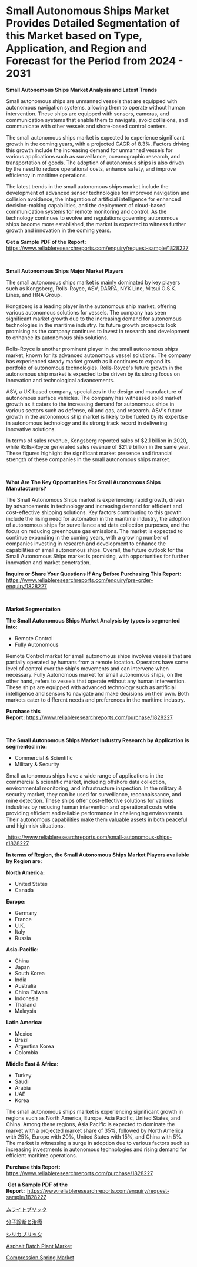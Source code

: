 <p><h1>Small Autonomous Ships Market Provides Detailed Segmentation of this Market based on Type, Application, and Region and Forecast for the Period from 2024 - 2031</h1></p><p><strong>Small Autonomous Ships Market Analysis and Latest Trends</strong></p>
<p><p>Small autonomous ships are unmanned vessels that are equipped with autonomous navigation systems, allowing them to operate without human intervention. These ships are equipped with sensors, cameras, and communication systems that enable them to navigate, avoid collisions, and communicate with other vessels and shore-based control centers.</p><p>The small autonomous ships market is expected to experience significant growth in the coming years, with a projected CAGR of 8.3%. Factors driving this growth include the increasing demand for unmanned vessels for various applications such as surveillance, oceanographic research, and transportation of goods. The adoption of autonomous ships is also driven by the need to reduce operational costs, enhance safety, and improve efficiency in maritime operations.</p><p>The latest trends in the small autonomous ships market include the development of advanced sensor technologies for improved navigation and collision avoidance, the integration of artificial intelligence for enhanced decision-making capabilities, and the deployment of cloud-based communication systems for remote monitoring and control. As the technology continues to evolve and regulations governing autonomous ships become more established, the market is expected to witness further growth and innovation in the coming years.</p></p>
<p><strong>Get a Sample PDF of the Report:&nbsp;</strong> <a href="https://www.reliableresearchreports.com/enquiry/request-sample/1828227">https://www.reliableresearchreports.com/enquiry/request-sample/1828227</a></p>
<p>&nbsp;</p>
<p><strong>Small Autonomous Ships Major Market Players</strong></p>
<p><p>The small autonomous ships market is mainly dominated by key players such as Kongsberg, Rolls-Royce, ASV, DARPA, NYK Line, Mitsui O.S.K. Lines, and HNA Group. </p><p>Kongsberg is a leading player in the autonomous ship market, offering various autonomous solutions for vessels. The company has seen significant market growth due to the increasing demand for autonomous technologies in the maritime industry. Its future growth prospects look promising as the company continues to invest in research and development to enhance its autonomous ship solutions.</p><p>Rolls-Royce is another prominent player in the small autonomous ships market, known for its advanced autonomous vessel solutions. The company has experienced steady market growth as it continues to expand its portfolio of autonomous technologies. Rolls-Royce's future growth in the autonomous ship market is expected to be driven by its strong focus on innovation and technological advancements.</p><p>ASV, a UK-based company, specializes in the design and manufacture of autonomous surface vehicles. The company has witnessed solid market growth as it caters to the increasing demand for autonomous ships in various sectors such as defense, oil and gas, and research. ASV's future growth in the autonomous ship market is likely to be fueled by its expertise in autonomous technology and its strong track record in delivering innovative solutions.</p><p>In terms of sales revenue, Kongsberg reported sales of $2.1 billion in 2020, while Rolls-Royce generated sales revenue of $21.9 billion in the same year. These figures highlight the significant market presence and financial strength of these companies in the small autonomous ships market.</p></p>
<p>&nbsp;</p>
<p><strong>What Are The Key Opportunities For Small Autonomous Ships Manufacturers?</strong></p>
<p><p>The Small Autonomous Ships market is experiencing rapid growth, driven by advancements in technology and increasing demand for efficient and cost-effective shipping solutions. Key factors contributing to this growth include the rising need for automation in the maritime industry, the adoption of autonomous ships for surveillance and data collection purposes, and the focus on reducing greenhouse gas emissions. The market is expected to continue expanding in the coming years, with a growing number of companies investing in research and development to enhance the capabilities of small autonomous ships. Overall, the future outlook for the Small Autonomous Ships market is promising, with opportunities for further innovation and market penetration.</p></p>
<p><strong>Inquire or Share Your Questions If Any Before Purchasing This Report:</strong> <a href="https://www.reliableresearchreports.com/enquiry/pre-order-enquiry/1828227">https://www.reliableresearchreports.com/enquiry/pre-order-enquiry/1828227</a></p>
<p>&nbsp;</p>
<p><strong>Market Segmentation</strong></p>
<p><strong>The Small Autonomous Ships Market Analysis by types is segmented into:</strong></p>
<p><ul><li>Remote Control</li><li>Fully Autonomous</li></ul></p>
<p><p>Remote Control market for small autonomous ships involves vessels that are partially operated by humans from a remote location. Operators have some level of control over the ship's movements and can intervene when necessary. Fully Autonomous market for small autonomous ships, on the other hand, refers to vessels that operate without any human intervention. These ships are equipped with advanced technology such as artificial intelligence and sensors to navigate and make decisions on their own. Both markets cater to different needs and preferences in the maritime industry.</p></p>
<p><strong>Purchase this Report:&nbsp;</strong><a href="https://www.reliableresearchreports.com/purchase/1828227">https://www.reliableresearchreports.com/purchase/1828227</a></p>
<p>&nbsp;</p>
<p><strong>The Small Autonomous Ships Market Industry Research by Application is segmented into:</strong></p>
<p><ul><li>Commercial & Scientific</li><li>Military & Security</li></ul></p>
<p><p>Small autonomous ships have a wide range of applications in the commercial & scientific market, including offshore data collection, environmental monitoring, and infrastructure inspection. In the military & security market, they can be used for surveillance, reconnaissance, and mine detection. These ships offer cost-effective solutions for various industries by reducing human intervention and operational costs while providing efficient and reliable performance in challenging environments. Their autonomous capabilities make them valuable assets in both peaceful and high-risk situations.</p></p>
<p><a href="https://www.reliableresearchreports.com/small-autonomous-ships-r1828227">&nbsp;https://www.reliableresearchreports.com/small-autonomous-ships-r1828227</a></p>
<p><strong>In terms of Region, the Small Autonomous Ships Market Players available by Region are:</strong></p>
<p>
    <p> <strong> North America: </strong>
        <ul>
            <li>United States</li>
            <li>Canada</li>
        </ul>
        </p> 
    <p> <strong> Europe: </strong>
        <ul>
            <li>Germany</li>
            <li>France</li>
            <li>U.K.</li>
            <li>Italy</li>
            <li>Russia</li>
        </ul>
        </p> 
    <p> <strong> Asia-Pacific: </strong>
        <ul>
            <li>China</li>
            <li>Japan</li>
            <li>South Korea</li>
            <li>India</li>
            <li>Australia</li>
            <li>China Taiwan</li>
            <li>Indonesia</li>
            <li>Thailand</li>
            <li>Malaysia</li>
        </ul>
        </p> 
    <p> <strong> Latin America: </strong>
        <ul>
            <li>Mexico</li>
            <li>Brazil</li>
            <li>Argentina Korea</li>
            <li>Colombia</li>
        </ul>
        </p> 
    <p> <strong> Middle East & Africa: </strong>
        <ul>
            <li>Turkey</li>
            <li>Saudi</li>
            <li>Arabia</li>
            <li>UAE</li>
            <li>Korea</li>
        </ul>
    </p>
    </p>
<p><p>The small autonomous ships market is experiencing significant growth in regions such as North America, Europe, Asia Pacific, United States, and China. Among these regions, Asia Pacific is expected to dominate the market with a projected market share of 35%, followed by North America with 25%, Europe with 20%, United States with 15%, and China with 5%. The market is witnessing a surge in adoption due to various factors such as increasing investments in autonomous technologies and rising demand for efficient maritime operations.</p></p>
<p><strong>Purchase this Report: </strong><a href="https://www.reliableresearchreports.com/purchase/1828227">https://www.reliableresearchreports.com/purchase/1828227</a></p>
<p>&nbsp;<strong>Get a Sample PDF of the Report:&nbsp;&nbsp;</strong><a href="https://www.reliableresearchreports.com/enquiry/request-sample/1828227">https://www.reliableresearchreports.com/enquiry/request-sample/1828227</a></p>
<p><strong></strong></p>
<p><p><a href="https://github.com/jkjreqjscoxx7/Market-Research-Report-List-1/blob/main/192606342026.md">ムライトブリック</a></p><p><a href="https://medium.com/@kaiyaahoney54645/%E5%88%86%E5%AD%90%E8%A8%BA%E6%96%AD%E3%81%8A%E3%82%88%E3%81%B3%E6%B2%BB%E7%99%82%E5%B8%82%E5%A0%B4%E3%81%AE%E8%A6%8F%E6%A8%A1-cagr-%E3%83%88%E3%83%AC%E3%83%B3%E3%83%892024-2030-7c3b6f0875c3">分子診断と治療</a></p><p><a href="https://github.com/Sophiaard2003/Market-Research-Report-List-1/blob/main/973118342025.md">シリカブリック</a></p><p><a href="https://www.linkedin.com/pulse/asphalt-batch-plant-market-outlook-industry-overview-forecast-xneze?trackingId=T0oU%2FJvdonV7gk91z0R6MA%3D%3D">Asphalt Batch Plant Market</a></p><p><a href="https://www.linkedin.com/pulse/compression-spring-market-outlook-industry-overview-forecast-lddse?trackingId=HafcTVZP%2BFTT4ZS238CUOQ%3D%3D">Compression Spring Market</a></p></p>